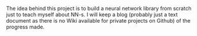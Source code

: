 The idea behind this project is to build a neural network library from scratch just to teach myself about NN-s.
I will keep a blog (probably just a text document as there is no Wiki available for private projects on Github) of the progress made.
